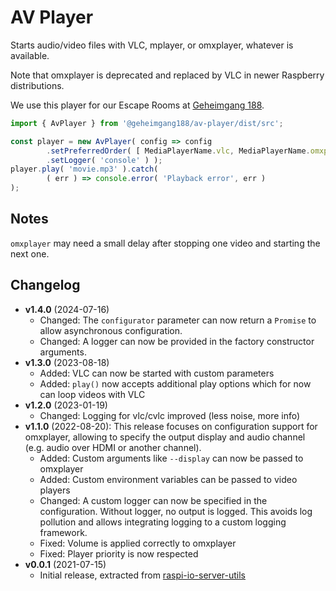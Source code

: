# AV Player

Starts audio/video files with VLC, mplayer, or omxplayer, whatever is available.

Note that omxplayer is deprecated and replaced by VLC in newer Raspberry distributions.

We use this player for our Escape Rooms at [Geheimgang 188](https://geheimgang.ch/).

```typescript
import { AvPlayer } from '@geheimgang188/av-player/dist/src';

const player = new AvPlayer( config => config
        .setPreferredOrder( [ MediaPlayerName.vlc, MediaPlayerName.omxplayer ] )
        .setLogger( 'console' ) );
player.play( 'movie.mp3' ).catch(
        ( err ) => console.error( 'Playback error', err )
);
```

## Notes

`omxplayer` may need a small delay after stopping one video and starting the next one.


## Changelog

* **v1.4.0** (2024-07-16)
  * Changed: The `configurator` parameter can now return a `Promise` to allow asynchronous configuration.
  * Changed: A logger can now be provided in the factory constructor arguments.
* **v1.3.0** (2023-08-18)
  * Added: VLC can now be started with custom parameters
  * Added: `play()` now accepts additional play options which for now can loop videos with VLC
* **v1.2.0** (2023-01-19)
  * Changed: Logging for vlc/cvlc improved (less noise, more info)
* **v1.1.0** (2022-08-20): This release focuses on configuration support for
  omxplayer, allowing to specify the output display and audio channel (e.g.
  audio over HDMI or another channel).
  * Added: Custom arguments like `--display` can now be passed to omxplayer
  * Added: Custom environment variables can be passed to video players
  * Changed: A custom logger can now be specified in the configuration. Without
    logger, no output is logged. This avoids log pollution and allows
    integrating logging to a custom logging framework.
  * Fixed: Volume is applied correctly to omxplayer
  * Fixed: Player priority is now respected
* **v0.0.1** (2021-07-15)
  * Initial release, extracted from [raspi-io-server-utils][risu]

[risu]: https://www.npmjs.com/package/raspi-io-server-utils

